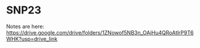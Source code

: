 # SNP23

Notes are here: https://drive.google.com/drive/folders/1ZNowof5NB3n_OAjHu4QRoAtlrP9T6WHK?usp=drive_link
